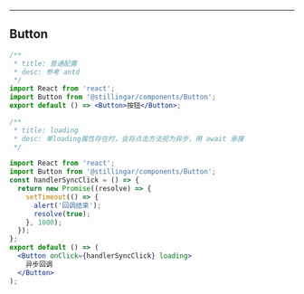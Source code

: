 <!--
 * @Author: Cookie
 * @Date: 2021-03-03 13:15:56
 * @LastEditors: Cookie
 * @LastEditTime: 2021-03-05 17:15:13
 * @Description:
-->

---

## Button

```jsx
/**
 * title: 普通配置
 * desc: 参考 antd
 */
import React from 'react';
import Button from '@stillingar/components/Button';
export default () => <Button>按钮</Button>;
```

```jsx
/**
 * title: loading
 * desc: 单loading属性存在时，会将点击方法视为异步，用 await 承接
 */

import React from 'react';
import Button from '@stillingar/components/Button';
const handlerSyncClick = () => {
  return new Promise((resolve) => {
    setTimeout(() => {
      alert('回调结束');
      resolve(true);
    }, 1000);
  });
};
export default () => (
  <Button onClick={handlerSyncClick} loading>
    异步回调
  </Button>
);
```

<API src="../../packages/components/src/Button/index.tsx"></API>
